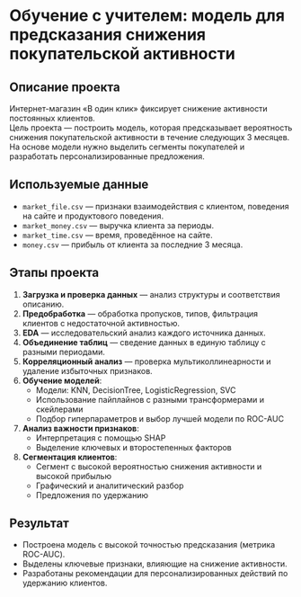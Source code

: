# Обучение с учителем: модель для предсказания снижения покупательской активности

## Описание проекта

Интернет-магазин «В один клик» фиксирует снижение активности постоянных клиентов.  
Цель проекта — построить модель, которая предсказывает вероятность снижения покупательской активности в течение следующих 3 месяцев.  
На основе модели нужно выделить сегменты покупателей и разработать персонализированные предложения.

## Используемые данные

- `market_file.csv` — признаки взаимодействия с клиентом, поведения на сайте и продуктового поведения.
- `market_money.csv` — выручка клиента за периоды.
- `market_time.csv` — время, проведённое на сайте.
- `money.csv` — прибыль от клиента за последние 3 месяца.

## Этапы проекта

1. **Загрузка и проверка данных** — анализ структуры и соответствия описанию.
2. **Предобработка** — обработка пропусков, типов, фильтрация клиентов с недостаточной активностью.
3. **EDA** — исследовательский анализ каждого источника данных.
4. **Объединение таблиц** — сведение данных в единую таблицу с разными периодами.
5. **Корреляционный анализ** — проверка мультиколлинеарности и удаление избыточных признаков.
6. **Обучение моделей**:
   - Модели: KNN, DecisionTree, LogisticRegression, SVC
   - Использование пайплайнов с разными трансформерами и скейлерами
   - Подбор гиперпараметров и выбор лучшей модели по ROC-AUC
7. **Анализ важности признаков**:
   - Интерпретация с помощью SHAP
   - Выделение ключевых и второстепенных факторов
8. **Сегментация клиентов**:
   - Сегмент с высокой вероятностью снижения активности и высокой прибылью
   - Графический и аналитический разбор
   - Предложения по удержанию

## Результат

- Построена модель с высокой точностью предсказания (метрика ROC-AUC).
- Выделены ключевые признаки, влияющие на снижение активности.
- Разработаны рекомендации для персонализированных действий по удержанию клиентов.
